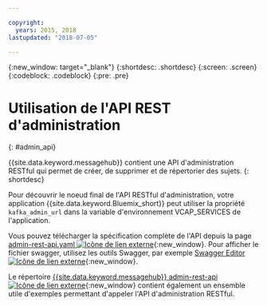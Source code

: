 ```yaml
---

copyright:
  years: 2015, 2018
lastupdated: "2018-07-05"

---
```


{:new_window: target="_blank"}
{:shortdesc: .shortdesc}
{:screen: .screen}
{:codeblock: .codeblock}
{:pre: .pre}

# Utilisation de l'API REST d'administration
{: #admin_api}

{{site.data.keyword.messagehub}} contient une API d'administration RESTful qui permet de créer, de supprimer et de répertorier des sujets.
{: shortdesc}

Pour découvrir le noeud final de l'API RESTful d'administration, votre application {{site.data.keyword.Bluemix_short}} peut utiliser la propriété `kafka_admin_url` dans la variable d'environnement VCAP_SERVICES de l'application.

Vous pouvez télécharger la spécification complète de l'API depuis la page [admin-rest-api.yaml ![Icône de lien externe](../../icons/launch-glyph.svg "Icône de lien externe")](https://github.com/ibm-messaging/message-hub-docs/blob/master/admin-rest-api/admin-rest-api.yaml){:new_window}.
Pour afficher le fichier swagger, utilisez les outils Swagger, par exemple [Swagger Editor ![Icône de lien externe](../../icons/launch-glyph.svg "Icône de lien externe")](http://editor.swagger.io/#/){:new_window}.

Le répertoire [{{site.data.keyword.messagehub}} admin-rest-api ![Icône de lien externe](../../icons/launch-glyph.svg "Icône de lien externe")](https://github.com/ibm-messaging/message-hub-docs/tree/master/admin-rest-api){:new_window} contient également un ensemble utile d'exemples permettant d'appeler l'API d'administration RESTful.


